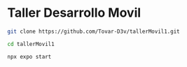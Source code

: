 # Taller Desarrollo Movil

```bash
git clone https://github.com/Tovar-D3v/tallerMovil1.git
```

```bash
cd tallerMovil1
```

```bash
npx expo start
```
